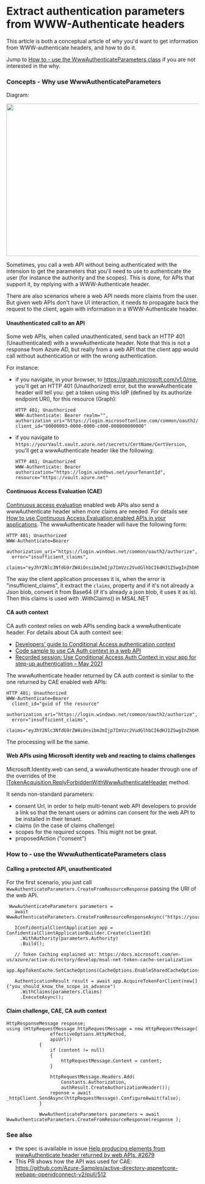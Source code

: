 # Extract authentication parameters from WWW-Authenticate headers

This article is both a conceptual article of why you'd want to get information from WWW-authenticate headers, and how to do it.

Jump to [How to - use the WwwAuthenticateParameters class](https://github.com/AzureAD/microsoft-authentication-library-for-dotnet/wiki/WWW-Authenticate-parameters#how-to---use-the-wwwauthenticateparameters-class) if you are not interested in the why.

### Concepts - Why use WwwAuthenticateParameters

Diagram:

<img src="https://user-images.githubusercontent.com/19942418/124992678-245ead00-dff8-11eb-816c-aaf3edc70aa3.png" width="550" height="400">

Sometimes, you call a web API without being authenticated with the intension to get the parameters that you'll need to use to authenticate the user (for instance the authority and the scopes). This is done, for APIs that support it, by replying with a WWW-Authenticate header.

There are also scenarios where a web API needs more claims from the user. But given web APIs don't have UI interaction, it needs to propagate back the request to the client, again with information in a WWW-Authenticate header. 

#### Unauthenticated call to an API

Some web APIs, when called unauthenticated, send back an HTTP 401 (Unauthenticated) with a wwwAuthenticate header. Note that this is not a response from Azure AD, but really from a web API that the client app would call without authentication or with the wrong authentication. 

For instance:
- if you navigate, in your browser, to https://graph.microsoft.com/v1.0/me, you'll get an HTTP 401 (Unauthorized) error, but the wwwAuthenticate header will tell you: get a token using this IdP (defined by its authorize endpoint URI), for this resource (Graph):
  ```Text
  HTTP 401; Unauthorized
  WWW-Authenticate: Bearer realm="", authorization_uri="https://login.microsoftonline.com/common/oauth2/authorize", client_id="00000003-0000-0000-c000-000000000000"
  ```
- if you navigate to `https://yourVault.vault.azure.net/secrets/CertName/CertVersion`, you'll get a wwwAuthenticate header like the following:
   ```Text
  HTTP 401; Unauthorized
  WWW-Authenticate: Bearer authorization="https://login.windows.net/yourTenantId", resource="https://vault.azure.net"
   ```

#### Continuous Access Evaluation (CAE)

[Continuous access evaluation](https://docs.microsoft.com/azure/active-directory/conditional-access/concept-continuous-access-evaluation) enabled web APIs also send a wwwAuthenticate header when more claims are needed. For details see [How to use Continuous Access Evaluation enabled APIs in your applications](https://docs.microsoft.com/azure/active-directory/develop/app-resilience-continuous-access-evaluation). The wwwAuthenticate header will have the following form:
```Text
HTTP 401; Unauthorized
WWW-Authenticate=Bearer
  authorization_uri="https://login.windows.net/common/oauth2/authorize",
  error="insufficient_claims",
  claims="eyJhY2Nlc3NfdG9rZW4iOnsibmJmIjp7ImVzc2VudGlhbCI6dHJ1ZSwgInZhbHVlIjoiMTYwNDEwNjY1MSJ9fX0="
```

The way the client application processes it is, when the error is "insufficient_claims", it extract the `claims`, property and if it's not already a Json blob, convert it from Base64 (if it's already a json blob, it uses it as is). Then this claims is used with .WithClaims() in MSAL.NET

#### CA auth context

CA auth context relies on web APIs sending back a wwwAuthenticate header. For details about CA auth context see:
- [Developers’ guide to Conditional Access authentication context](https://docs.microsoft.com/azure/active-directory/develop/developer-guide-conditional-access-authentication-context)
- [Code sample to use CA Auth context in a web API](https://github.com/Azure-Samples/ms-identity-ca-auth-context/blob/main/README.md)
- [Recorded session: Use Conditional Access Auth Context in your app for step-up authentication – May 2021](https://www.youtube.com/watch?v=_iO7CfoktTY)

The wwwAuthenticate header returned by CA auth context is similar to the one returned by CAE enabled web APIs:

```Text
HTTP 401; Unauthorized
WWW-Authenticate=Bearer
  client_id="guid of the resource"
  authorization_uri="https://login.windows.net/common/oauth2/authorize",
  error="insufficient_claims",
  claims="eyJhY2Nlc3NfdG9rZW4iOnsibmJmIjp7ImVzc2VudGlhbCI6dHJ1ZSwgInZhbHVlIjoiMTYwNDEwNjY1MSJ9fX0="
```

The processing will be the same.

#### Web APIs using Microsoft identity web and reacting to claims challenges

Microsoft.Identity.web can send, a wwwAuthenticate header through one of the overrides of the [ITokenAcquisition.ReplyForbiddenWithWwwAuthenticateHeader](https://docs.microsoft.com/dotnet/api/microsoft.identity.web.itokenacquisition.replyforbiddenwithwwwauthenticateheader?view=azure-dotnet-preview) method.

It sends non-standard parameters:
- consent Url, in order to help multi-tenant web API developers to provide a link so that the tenant users or admins can consent for the web API to be installed in their tenant.
- claims (in the case of claims challenge)
- scopes for the required scopes. This might not be great.
- proposedAction ("consent")

### How to - use the WwwAuthenticateParameters class

#### Calling a protected API, unauthenticated
For the first scenario, you just call `WwwAuthenticateParameters.CreateFromResourceResponse` passing the URI of the web API.

```CSharp
 WwwAuthenticateParameters parameters = 
   await WwwAuthenticateParameters.CreateFromResourceResponseAsync("https://yourVault.vault.azure.net/secrets/secret/version");

   IConfidentialClientApplication app = ConfidentialClientApplicationBuilder.Create(clientId)
     .WithAuthority(parameters.Authority)     
     .Build();

   // Token Caching explained at: https://docs.microsoft.com/en-us/azure/active-directory/develop/msal-net-token-cache-serialization
   app.AppTokenCache.SetCacheOptions(CacheOptions.EnableSharedCacheOptions);

   AuthenticationResult result = await app.AcquireTokenForClient(new[] {"you_should_know_the_scope_in_advance")
     .WithClaims(parameters.Claims)
     .ExecuteAsync();
``` 

#### Claim challenge, CAE, CA auth context

```CSharp
HttpResponseMessage response;
using (HttpRequestMessage httpRequestMessage = new HttpRequestMessage(
                effectiveOptions.HttpMethod,
                apiUrl))
            {
                if (content != null)
                {
                    httpRequestMessage.Content = content;
                }

                httpRequestMessage.Headers.Add(
                    Constants.Authorization,
                    authResult.CreateAuthorizationHeader());
                reponse = await _httpClient.SendAsync(httpRequestMessage).ConfigureAwait(false);
            }

            WwwAuthenticateParameters parameters = await WwwAuthenticateParameters.CreateFromResourceResponse(response );
```

### See also 
- the spec is available in issue [Help producing elements from wwwAuthenticate header returned by web APIs. #2679](https://github.com/AzureAD/microsoft-authentication-library-for-dotnet/issues/2679)
- This PR shows how the API was used for CAE: https://github.com/Azure-Samples/active-directory-aspnetcore-webapp-openidconnect-v2/pull/512

